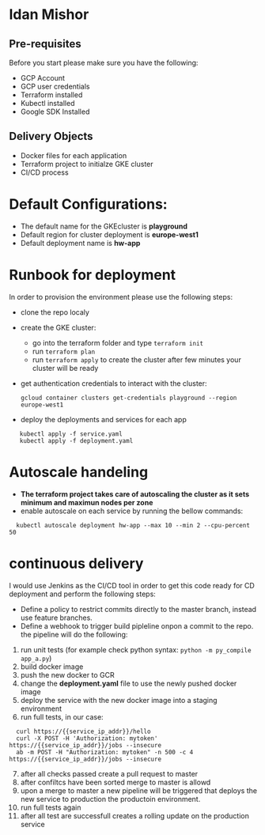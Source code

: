 # Idan Mishor

## Pre-requisites
Before you start please make sure you have the following:

- GCP Account
- GCP user credentials
- Terraform installed
- Kubectl installed
- Google SDK Installed

## Delivery Objects
- Docker files for each application
- Terraform project to initialze GKE cluster
- CI/CD process

# Default Configurations:
 - The default name for the GKEcluster is **playground**
 - Default region for cluster deployment is **europe-west1**
 - Default deployment name is **hw-app**
 
    
# Runbook for deployment
In order to provision the environment please use the following steps:

 - clone the repo localy
 - create the GKE cluster:
    - go into the terraform folder and type `terraform init`
    - run `terraform plan`
    - run `terraform apply` to create the cluster
after few minutes your cluster will be ready
 - get authentication credentials to interact with the cluster:
 
   `gcloud container clusters get-credentials playground --region europe-west1`
 - deploy the deployments and services for each app
 ```
    kubectl apply -f service.yaml
    kubectl apply -f deployment.yaml
 ```

# Autoscale handeling
- **The terraform project takes care of autoscaling the cluster as it sets minimum and maximun nodes per zone**
- enable autoscale on each service by running the bellow commands:
```
  kubectl autoscale deployment hw-app --max 10 --min 2 --cpu-percent 50
```
# continuous delivery 
  I would use Jenkins as the CI/CD tool in order to get this code ready for CD deployment and perform the following steps:
- Define a policy to restrict commits directly to the master branch, instead use feature branches.
-  Define a webhook to trigger build pipleline onpon a commit to the repo. the pipeline will do the following:
  1. run unit tests (for example check python syntax: `python -m py_compile app_a.py`)
  2. build docker image
  3. push the new docker to GCR 
  4. change the **deployment.yaml** file to use the newly pushed docker image
  5. deploy the service with the new docker image into a staging environment
  6. run full tests, in our case:
 ```
   curl https://{{service_ip_addr}}/hello
   curl -X POST -H 'Authorization: mytoken' https://{{service_ip_addr}}/jobs --insecure
   ab -m POST -H "Authorization: mytoken" -n 500 -c 4 https://{{service_ip_addr}}/jobs --insecure
  ```
 7. after all checks passed create a pull request to master
 8. after confiltcs have been sorted merge to master is allowd
 9. upon a merge to master a new pipeline will be triggered that deploys the new service to production the productoin environment.
 10. run full tests again
 11. after all test are successfull creates a rolling update on the production service

